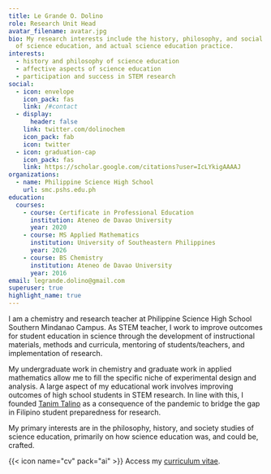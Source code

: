 ```yaml
---
title: Le Grande O. Dolino
role: Research Unit Head
avatar_filename: avatar.jpg
bio: My research interests include the history, philosophy, and social studies
  of science education, and actual science education practice.
interests:
  - history and philosophy of science education
  - affective aspects of science education
  - participation and success in STEM research
social:
  - icon: envelope
    icon_pack: fas
    link: /#contact
  - display:
      header: false
    link: twitter.com/dolinochem
    icon_pack: fab
    icon: twitter
  - icon: graduation-cap
    icon_pack: fas
    link: https://scholar.google.com/citations?user=IcLYkigAAAAJ
organizations:
  - name: Philippine Science High School
    url: smc.pshs.edu.ph
education:
  courses:
    - course: Certificate in Professional Education
      institution: Ateneo de Davao University
      year: 2020
    - course: MS Applied Mathematics
      institution: University of Southeastern Philippines
      year: 2026
    - course: BS Chemistry
      institution: Ateneo de Davao University
      year: 2016
email: legrande.dolino@gmail.com
superuser: true
highlight_name: true
---
```

I am a chemistry and research teacher at Philippine Science High School Southern Mindanao Campus. As STEM teacher, I work to improve outcomes for student education in science through the development of instructional materials, methods and curricula, mentoring of students/teachers, and implementation of research.

My undergraduate work in chemistry and graduate work in applied mathematics allow me to fill the specific niche of experimental design and analysis. A large aspect of my educational work involves improving outcomes of high school students in STEM research. In line with this, I founded [Tanim Talino](http://tanimtalino.org) as a consequence of the pandemic to bridge the gap in Filipino student preparedness for research.

My primary interests are in the philosophy, history, and society studies of science education, primarily on how science education was, and could be, crafted.

{{< icon name="cv" pack="ai" >}} Access my [curriculum vitae](https://docs.google.com/document/d/1wVxoYxNQ41ar9_LzAVz-uJvxk8yQVJLMjegaMy4m41c/edit?usp=sharing).